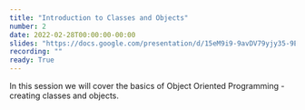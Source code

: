 ```yaml
---
title: "Introduction to Classes and Objects"
number: 2
date: 2022-02-28T00:00:00-00:00
slides: "https://docs.google.com/presentation/d/15eM9i9-9avDV79yjy35-9EHDj5O0a8xD2VpStCrb9Eo/edit?usp=sharing"
recording: ""
ready: True
---
```


In this session we will cover the basics of Object Oriented Programming - creating classes and objects.
